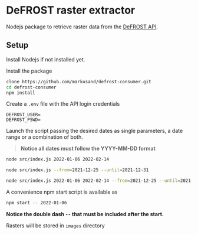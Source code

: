 # DeFROST raster extractor

Nodejs package to retrieve raster data from the [DeFROST API](https://docs.defrost.io/#defrost-api).

## Setup

Install Nodejs if not installed yet.

Install the package

```bash
clone https://github.com/markusand/defrost-consumer.git
cd defrost-consumer
npm install
```

Create a `.env` file with the API login credentials

```env
DEFROST_USER=
DEFROST_PSWD=
```

Launch the script passing the desired dates as single parameters, a date range or a combination of both.

> **Notice all dates must follow the YYYY-MM-DD format**

```bash
node src/index.js 2022-01-06 2022-02-14

node src/index.js --from=2021-12-25 --until=2021-12-31

node src/index.js 2022-01-06 2022-02-14 --from=2021-12-25 --until=2021-12-31
```

A convenience npm start script is available as

```bash
npm start -- 2022-01-06
```

**Notice the double dash `--` that must be included after the start.**

Rasters will be stored in `images` directory
